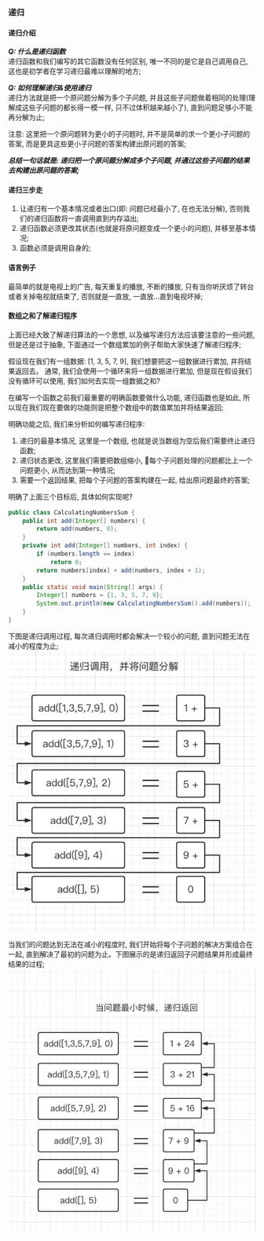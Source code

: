 ### 递归

#### 递归介绍

***Q: 什么是递归函数***  
递归函数和我们编写的其它函数没有任何区别, 唯一不同的是它是自己调用自己, 这也是初学者在学习递归最难以理解的地方;

***Q: 如何理解递归&使用递归***  
递归方法就是把一个原问题分解为多个子问题, 并且这些子问题做着相同的处理(理解成这些子问题的都长得一模一样, 只不过体积越来越小了), 直到问题足够小不能再分解为止;  

注意: 这里把一个原问题转为更小的子问题时, 并不是简单的求一个更小子问题的答案, 而是更具这些更小子问题的答案构建出原问题的答案;

***总结一句话就是: 递归把一个原问题分解成多个子问题, 并通过这些子问题的结果去构建出原问题的答案;***

#### 递归三步走
1. 让递归有一个基本情况或者出口(即: 问题已经最小了, 在也无法分解), 否则我们的递归函数将一直调用直到内存溢出;
2. 递归函数必须更改其状态(也就是将原问题变成一个更小的问题), 并移至基本情况;
3. 函数必须是调用自身的;

#### 语言例子
最简单的就是电视上的广告, 每天重复的播放, 不断的播放, 只有当你听厌烦了转台或者关掉电视就结束了, 否则就是一直放, 一直放...直到电视坏掉;

#### 数组之和了解递归程序
上面已经大致了解递归算法的一个思想, 以及编写递归方法应该要注意的一些问题, 但是还是过于抽象, 下面通过一个数组累加的例子帮助大家快速了解递归程序;

假设现在我们有一组数据: [1, 3, 5, 7, 9], 我们想要把这一组数据进行累加, 并将结果返回去。
通常, 我们会使用一个循环来将一组数据进行累加, 但是现在假设我们没有循环可以使用, 我们如何去实现一组数据之和?

在编写一个函数之前我们最重要的明确函数要做什么功能, 递归函数也是如此, 所以现在我们现在要做的功能则是把整个数组中的数值累加并将结果返回;  

明确功能之后, 我们来分析如何编写递归程序:
1. 递归的最基本情况, 这里是一个数组, 也就是说当数组为空后我们需要终止递归函数;
2. 递归状态更改, 这里我们需要把数组缩小, 每个子问题处理的问题都比上一个问题更小, 从而达到第一种情况;
3. 需要一个返回结果, 把每个子问题的答案构建在一起, 给出原问题最终的答案;

明确了上面三个目标后, 具体如何实现呢?

```java
public class CalculatingNumbersSum {
    public int add(Integer[] numbers) {
        return add(numbers, 0);
    }
    private int add(Integer[] numbers, int index) {
        if (numbers.length == index)
            return 0;
        return numbers[index] + add(numbers, index + 1);
    }
    public static void main(String[] args) {
        Integer[] numbers = {1, 3, 5, 7, 9};
        System.out.println(new CalculatingNumbersSum().add(numbers));
    }
}
```

下图是递归调用过程, 每次递归调用时都会解决一个较小的问题, 直到问题无法在减小的程度为止;
![递归调用过程](https://github.com/basebase/document/blob/master/DataStructure/%E9%80%92%E5%BD%92/%E5%9B%BE%E7%89%87/%E9%80%92%E5%BD%92%E8%B0%83%E7%94%A8%E8%BF%87%E7%A8%8B.png?raw=true)

当我们的问题达到无法在减小的程度时, 我们开始将每个子问题的解决方案组合在一起, 直到解决了最初的问题为止。下图展示的是递归返回子问题结果并形成最终结果的过程;
![递归返回过程](https://github.com/basebase/document/blob/master/DataStructure/%E9%80%92%E5%BD%92/%E5%9B%BE%E7%89%87/%E9%80%92%E5%BD%92%E8%BF%94%E5%9B%9E%E8%BF%87%E7%A8%8B.png?raw=true)